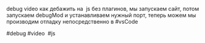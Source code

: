debug video как дебажить на  js без плагинов, мы запускаем сайт, потом запускаем debugMod и устанавливаем нужный порт, теперь можем мы производим отладку непосредственно в #vsCode

#debug #video  #js